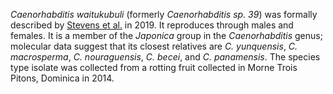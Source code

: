 _Caenorhabditis waitukubuli_ (formerly _Caenorhabditis sp. 39_) was formally described by [Stevens et al.](https://pubmed.ncbi.nlm.nih.gov/31007946/) in 2019. It reproduces through males and females. It is a member of the _Japonica_ group in the _Caenorhabditis_ genus; molecular data suggest that its closest relatives are _C. yunquensis_, _C. macrosperma_, _C. nouraguensis_, _C. becei_, and _C. panamensis_. The species type isolate was collected from a rotting fruit collected in Morne Trois Pitons, Dominica in 2014.
